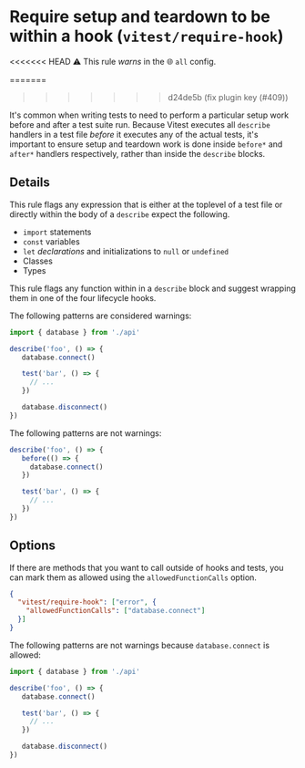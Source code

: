 # Require setup and teardown to be within a hook (`vitest/require-hook`)

<<<<<<< HEAD
⚠️ This rule _warns_ in the 🌐 `all` config.

=======
>>>>>>> d24de5b (fix plugin key (#409))
<!-- end auto-generated rule header -->

It's common when writing tests to need to perform a particular setup work before and after a test suite run.  Because Vitest executes all `describe` handlers in a test file _before_ it executes any of the actual tests, it's important to ensure setup and teardown work is done inside `before*` and `after*` handlers respectively, rather than inside the `describe` blocks.

## Details 

This rule flags any expression that is either at the toplevel of a test file or directly within the body of a `describe` expect the following.

- `import` statements
- `const` variables
- `let` _declarations_ and initializations to `null` or `undefined`
- Classes
- Types

This rule flags any function within in a `describe` block and suggest wrapping them in one of the four lifecycle hooks.


The following patterns are considered warnings:

```ts
import { database } from './api'

describe('foo', () => {
   database.connect()

   test('bar', () => {
	 // ...
   })

   database.disconnect()
})
```



The following patterns are not warnings:



```ts
describe('foo', () => {
   before(() => {
	 database.connect()
   })

   test('bar', () => {
	 // ...
   })
})
```


## Options

If there are methods that you want to call outside of hooks and tests, you can mark them as allowed using the `allowedFunctionCalls` option.


```json
{
  "vitest/require-hook": ["error", {
	"allowedFunctionCalls": ["database.connect"]
  }]
}
```

The following patterns are not warnings because `database.connect` is allowed:

```ts
import { database } from './api'

describe('foo', () => {
   database.connect()

   test('bar', () => {
	 // ...
   })

   database.disconnect()
})
```
